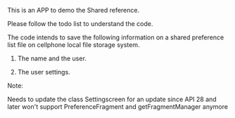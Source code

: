 This is an APP to demo the Shared reference.

Please follow the todo list to understand the code.

The code intends to save the following information on a shared preference list file on cellphone local file storage system.

1. The name and the user.

2. The user settings.

Note:

Needs to update the class Settingscreen for an update since API 28 and later won't support PreferenceFragment and getFragmentManager anymore